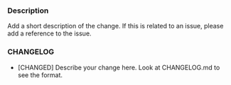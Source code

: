 ### Description

Add a short description of the change. If this is related to an issue, please add a reference to the issue.

### CHANGELOG

* [CHANGED] Describe your change here. Look at CHANGELOG.md to see the format.
